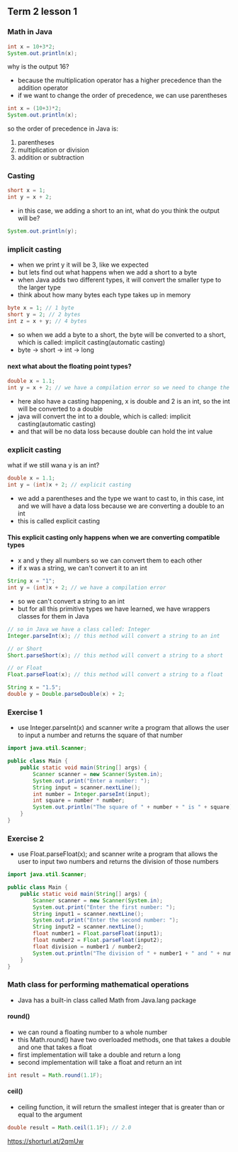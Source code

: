 ## Term 2 lesson 1

### Math in Java

```java
int x = 10+3*2;
System.out.println(x);
```

why is the output 16?

- because the multiplication operator has a higher precedence than the addition operator
- if we want to change the order of precedence, we can use parentheses

```java
int x = (10+3)*2;
System.out.println(x);
```

so the order of precedence in Java is:

1. parentheses
2. multiplication or division
3. addition or subtraction

### Casting

```java
short x = 1;
int y = x + 2;
```

- in this case, we adding a short to an int, what do you think the output will be?

```java
System.out.println(y);
```

### implicit casting

- when we print y it will be 3, like we expected
- but lets find out what happens when we add a short to a byte
- when Java adds two different types, it will convert the smaller type to the larger type
- think about how many bytes each type takes up in memory

```java
byte x = 1; // 1 byte
short y = 2; // 2 bytes
int z = x + y; // 4 bytes
```

- so when we add a byte to a short, the byte will be converted to a short, which is called: implicit casting(automatic casting)
- byte -> short -> int -> long

#### next what about the floating point types?

```java
double x = 1.1;
int y = x + 2; // we have a compilation error so we need to change the type of y to double
```

- here also have a casting happening, x is double and 2 is an int, so the int will be converted to a double
- java will convert the int to a double, which is called: implicit casting(automatic casting)
- and that will be no data loss because double can hold the int value

### explicit casting

what if we still wana y is an int?

```java
double x = 1.1;
int y = (int)x + 2; // explicit casting
```

- we add a parentheses and the type we want to cast to, in this case, int and we will have a data loss because we are converting a double to an int
- this is called explicit casting

#### This explicit casting only happens when we are converting compatible types

- x and y they all numbers so we can convert them to each other
- if x was a string, we can't convert it to an int

```java
String x = "1";
int y = (int)x + 2; // we have a compilation error
```

- so we can't convert a string to an int
- but for all this primitive types we have learned, we have wrappers classes for them in Java

```java
// so in Java we have a class called: Integer
Integer.parseInt(x); // this method will convert a string to an int

// or Short
Short.parseShort(x); // this method will convert a string to a short

// or Float
Float.parseFloat(x); // this method will convert a string to a float

```

```java
String x = "1.5";
double y = Double.parseDouble(x) + 2;
```

### Exercise 1

- use Integer.parseInt(x) and scanner write a program that allows the user to input a number and returns the square of that number

```java
import java.util.Scanner;

public class Main {
    public static void main(String[] args) {
        Scanner scanner = new Scanner(System.in);
        System.out.print("Enter a number: ");
        String input = scanner.nextLine();
        int number = Integer.parseInt(input);
        int square = number * number;
        System.out.println("The square of " + number + " is " + square);
    }
}
```

### Exercise 2

- use Float.parseFloat(x); and scanner write a program that allows the user to input two numbers and returns the division of those numbers

```java
import java.util.Scanner;

public class Main {
    public static void main(String[] args) {
        Scanner scanner = new Scanner(System.in);
        System.out.print("Enter the first number: ");
        String input1 = scanner.nextLine();
        System.out.print("Enter the second number: ");
        String input2 = scanner.nextLine();
        float number1 = Float.parseFloat(input1);
        float number2 = Float.parseFloat(input2);
        float division = number1 / number2;
        System.out.println("The division of " + number1 + " and " + number2 + " is " + division);
    }
}
```

### Math class for performing mathematical operations

- Java has a built-in class called Math from Java.lang package

#### round()

- we can round a floating number to a whole number
- this Math.round() have two overloaded methods, one that takes a double and one that takes a float
- first implementation will take a double and return a long
- second implementation will take a float and return an int

```java
int result = Math.round(1.1F);
```

#### ceil()

- ceiling function, it will return the smallest integer that is greater than or equal to the argument

```java
double result = Math.ceil(1.1F); // 2.0
```

https://shorturl.at/2qmUw
